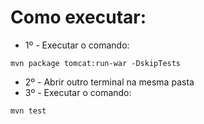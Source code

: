 # Como executar:
* 1º - Executar o comando: 
~~~ shell 
mvn package tomcat:run-war -DskipTests
~~~ 

* 2º - Abrir outro terminal na mesma pasta 
* 3º - Executar o comando:
~~~ shell 
mvn test
~~~ 